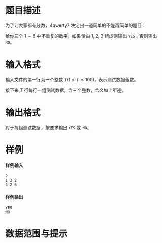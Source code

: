 
# 题目描述

为了让大家都有分数，4qwerty7 决定出一道简单的不能再简单的题目：

给你三个 $1\sim 6$ 中不重复的数字，如果恰由 $1,\ 2,\ 3$ 组成则输出 `YES`，否则输出 `NO`。

# 输入格式

输入文件的第一行为一个整数 $T(1\leq T\leq 100)$，表示测试数据组数。

接下来 $T$ 行每行一组测试数据，含三个整数，含义如上所述。

# 输出格式

对于每组测试数据，按要求输出 `YES` 或 `NO`。

# 样例

#### 样例输入

```plain
2
1 3 2
4 2 6
```

#### 样例输出

```plain
YES
NO
```

# 数据范围与提示



